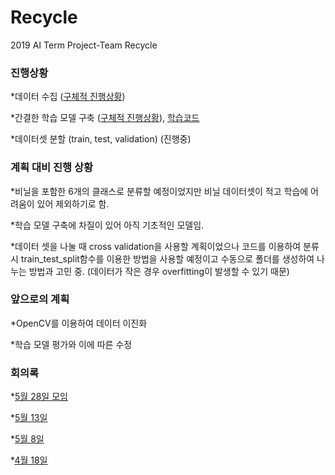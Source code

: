 # Recycle
2019 AI Term Project-Team Recycle

### 진행상황
*데이터 수집 ([구체적 진행상황](https://github.com/SEEUNL/Recycle/issues/13))


*간결한 학습 모델 구축 ([구체적 진행상황](https://github.com/SEEUNL/Recycle/issues/14)), [학습코드](https://github.com/SEEUNL/Recycle/blob/master/Untitled24_ipynb%EC%9D%98_%EC%82%AC%EB%B3%B8.ipynb)


*데이터셋 분할 (train, test, validation) (진행중)

### 계획 대비 진행 상황
*비닐을 포함한 6개의 클래스로 분류할 예정이었지만 비닐 데이터셋이 적고 학습에 어려움이 있어 제외하기로 함. 


*학습 모델 구축에 차질이 있어 아직 기초적인 모델임.


*데이터 셋을 나눌 때 cross validation을 사용할 계획이었으나 코드를 이용하여 분류 시 train_test_split함수를 이용한 방법을 사용할 예정이고 수동으로 폴더를 생성하여 나누는 방법과 고민 중. (데이터가 작은 경우 overfitting이 발생할 수 있기 때문)

### 앞으로의 계획
*OpenCV를 이용하여 데이터 이진화


*학습 모델 평가와 이에 따른 수정


### 회의록
*[5월 28일 모임](https://github.com/SEEUNL/Recycle/issues/15)


*[5월 13일](https://github.com/SEEUNL/Recycle/issues/10)


*[5월 8일](https://github.com/SEEUNL/Recycle/issues/5)


*[4월 18일](https://github.com/SEEUNL/Recycle/issues/1)

